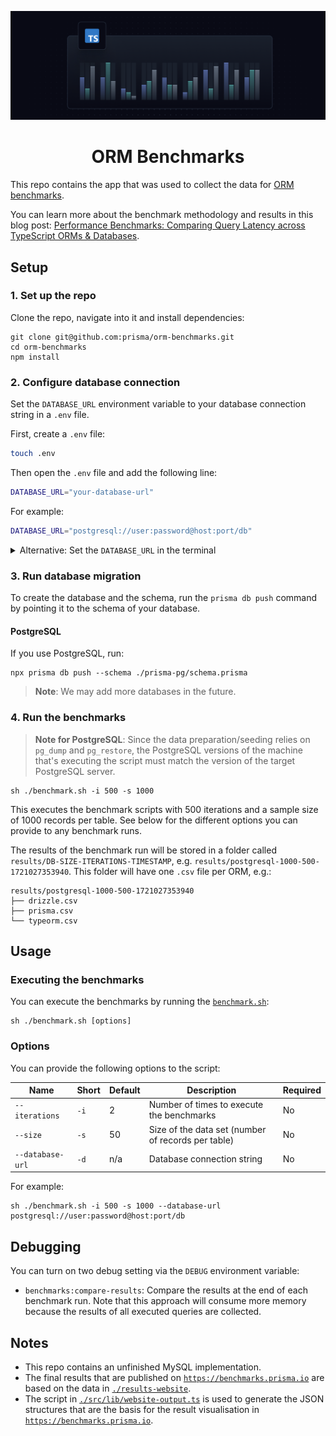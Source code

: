 ![](./header.png)

<div align="center">
  <h1>ORM Benchmarks</h1>
</div>

This repo contains the app that was used to collect the data for [ORM benchmarks](https://benchmarks.prisma.io). 

You can learn more about the benchmark methodology and results in this blog post: [Performance Benchmarks: Comparing Query Latency across TypeScript ORMs & Databases](https://www.prisma.io/blog/performance-benchmarks-comparing-query-latency-across-typescript-orms-and-databases).

## Setup

### 1. Set up the repo

Clone the repo, navigate into it and install dependencies:

```
git clone git@github.com:prisma/orm-benchmarks.git
cd orm-benchmarks
npm install
```

### 2. Configure database connection

Set the `DATABASE_URL` environment variable to your database connection string in a `.env` file.

First, create a `.env` file:

```bash
touch .env
```

Then open the `.env` file and add the following line:

```bash
DATABASE_URL="your-database-url"
```

For example:

```bash
DATABASE_URL="postgresql://user:password@host:port/db"
```

<details><summary>Alternative: Set the <code>DATABASE_URL</code> in the terminal</summary>

Alternatively, you can set the `DATABASE_URL` in the terminal:

```bash
export DATABASE_URL="postgresql://user:password@host:port/db"
```

</details>

### 3. Run database migration

To create the database and the schema, run the `prisma db push` command by pointing it to the schema of your database.

#### PostgreSQL

If you use PostgreSQL, run:

```
npx prisma db push --schema ./prisma-pg/schema.prisma
```

> **Note**: We may add more databases in the future.

### 4. Run the benchmarks

> **Note for PostgreSQL**: Since the data preparation/seeding relies on `pg_dump` and `pg_restore`, the PostgreSQL versions of the machine that's executing the script must match the version of the target PostgreSQL server.

```
sh ./benchmark.sh -i 500 -s 1000 
```

This executes the benchmark scripts with 500 iterations and a sample size of 1000 records per table. See below for the different options you can provide to any benchmark runs.

The results of the benchmark run will be stored in a folder called `results/DB-SIZE-ITERATIONS-TIMESTAMP`, e.g. `results/postgresql-1000-500-1721027353940`. This folder will have one `.csv` file per ORM, e.g.:

```
results/postgresql-1000-500-1721027353940
├── drizzle.csv
├── prisma.csv
└── typeorm.csv
```

## Usage

### Executing the benchmarks

You can execute the benchmarks by running the [`benchmark.sh`](./benchmark.sh):

```
sh ./benchmark.sh [options]
```

### Options

You can provide the following options to the script:

| Name             | Short | Default | Description                                        | Required |
| ---------------- | ----- | ------- | -------------------------------------------------- | -------- |
| `--iterations`   | `-i`  | 2       | Number of times to execute the benchmarks          | No       |
| `--size`         | `-s`  | 50      | Size of the data set (number of records per table) | No       |
| `--database-url` | `-d`  | n/a     | Database connection string                         | No       |

For example:

```
sh ./benchmark.sh -i 500 -s 1000 --database-url postgresql://user:password@host:port/db
```

## Debugging

You can turn on two debug setting via the `DEBUG` environment variable:

- `benchmarks:compare-results`: Compare the results at the end of each benchmark run. Note that this approach will consume more memory because the results of all executed queries are collected.

## Notes

- This repo contains an unfinished MySQL implementation.
- The final results that are published on [`https://benchmarks.prisma.io`](https://benchmarks.prisma.io) are based on the data in [`./results-website`](./results-website).
- The script in [`./src/lib/website-output.ts`](./src/lib/website-output.ts) is used to generate the JSON structures that are the basis for the result visualisation in [`https://benchmarks.prisma.io`](https://benchmarks.prisma.io).
